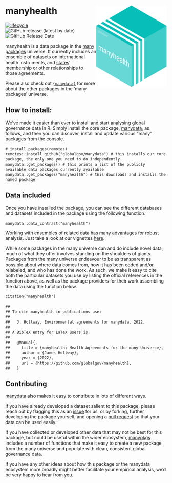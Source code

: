 manyhealth <img src="man/figures/manyhealthLogo.png" align="right" width="220"/>
================================================================================

<!-- badges: start -->

[![lifecycle](https://img.shields.io/badge/lifecycle-experimental-orange.svg)](https://www.tidyverse.org/lifecycle/#experimental)
![GitHub release (latest by
date)](https://img.shields.io/github/v/release/globalgov/manyhealth)
![GitHub Release
Date](https://img.shields.io/github/release-date/globalgov/manyhealth)
<!-- badges: end -->

manyhealth is a data package in the [many
packages](https://github.com/globalgov/) universe. It currently includes
an ensemble of datasets on international health instruments, and
[states](https://github.com/globalgov/manystates)’ membership or other
relationships to those agreements.

Please also check out
[`{manydata}`](https://github.com/globalgov/manydata) for more about the
other packages in the ‘many packages’ universe.

How to install:
---------------

We’ve made it easier than ever to install and start analysing global
governance data in R. Simply install the core package,
[manydata](https://github.com/globalgov/manydata), as follows, and then
you can discover, install and update various “many” packages from the
console.

    # install.packages(remotes)
    remotes::install_github("globalgov/manydata") # this installs our core package, the only one you need to do independently
    manydata::get_packages() # this prints a list of the publicly available data packages currently available
    manydata::get_packages("manyhealth") # this downloads and installs the named package

Data included
-------------

Once you have installed the package, you can see the different databases
and datasets included in the package using the following function.

    manydata::data_contrast("manyhealth")

Working with ensembles of related data has many advantages for robust
analysis. Just take a look at our vignettes
[here](https://globalgov.github.io/manydata/articles/user.html).

While some packages in the many universe can and do include novel data,
much of what they offer involves standing on the shoulders of giants.
Packages from the many universe endeavour to be as transparent as
possible about where data comes from, how it has been coded and/or
relabeled, and who has done the work. As such, we make it easy to cite
both the particular datasets you use by listing the official references
in the function above, as well as the package providers for their work
assembling the data using the function below.

    citation("manyhealth")

    ## 
    ## To cite manyhealth in publications use:
    ## 
    ##   J. Hollway. Environmental agreements for manydata. 2022.
    ## 
    ## A BibTeX entry for LaTeX users is
    ## 
    ##   @Manual{,
    ##     title = {manyhealth: Health Agreements for the many Universe},
    ##     author = {James Hollway},
    ##     year = {2022},
    ##     url = {https://github.com/globalgov/manyhealth},
    ##   }

Contributing
------------

[manydata](https://github.com/globalgov/manydata) also makes it easy to
contribute in lots of different ways.

If you have already developed a dataset salient to this package, please
reach out by flagging this as an
[issue](https://github.com/globalgov/manyhealth/issues) for us, or by
forking, further developing the package yourself, and opening a [pull
request](https://github.com/globalgov/manyhealth/pulls) so that your
data can be used easily.

If you have collected or developed other data that may not be best for
this package, but could be useful within the wider ecosystem,
[manypkgs](https://github.com/globalgov/manypkgs) includes a number of
functions that make it easy to create a new package from the many
universe and populate with clean, consistent global governance data.

If you have any other ideas about how this package or the manydata
ecosystem more broadly might better facilitate your empirical analysis,
we’d be very happy to hear from you.
